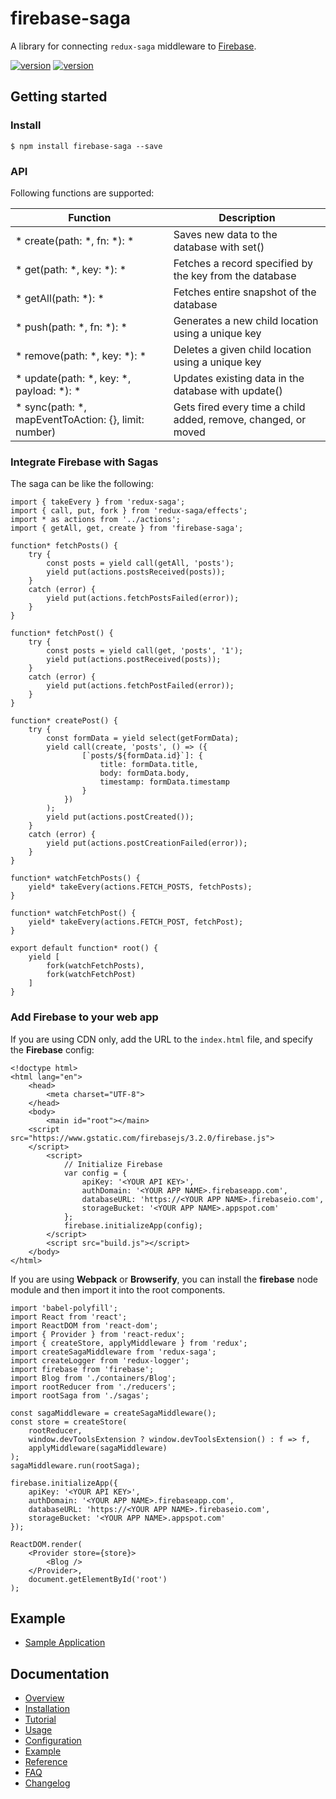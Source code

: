 # firebase-saga

A library for connecting `redux-saga` middleware to <a href="https://firebase.google.com/">Firebase</a>.

[![version](https://img.shields.io/npm/v/firebase-saga.svg?style=flat-square)](https://www.npmjs.com/package/firebase-saga)
[![version](https://img.shields.io/npm/dt/firebase-saga.svg?style=flat-square)](https://www.npmjs.com/package/firebase-saga)

## Getting started

### Install

```
$ npm install firebase-saga --save
```

### API

Following functions are supported:

| Function                                             | Description                                                    |
|------------------------------------------------------|----------------------------------------------------------------|
| * create(path: *, fn: *): *                          | Saves new data to the database with set()                      |
| * get(path: *, key: *): *                            | Fetches a record specified by the key from the database        |
| * getAll(path: *): *                                 | Fetches entire snapshot of the database                        |
| * push(path: *, fn: *): *                            | Generates a new child location using a unique key              |
| * remove(path: *, key: *): *                         | Deletes a given child location using a unique key              |
| * update(path: *, key: *, payload: *): *             | Updates existing data in the database with update()            |
| * sync(path: *, mapEventToAction: {}, limit: number) | Gets fired every time a child added, remove, changed, or moved |                                                         |

### Integrate Firebase with Sagas

The saga can be like the following:

```
import { takeEvery } from 'redux-saga';
import { call, put, fork } from 'redux-saga/effects';
import * as actions from '../actions';
import { getAll, get, create } from 'firebase-saga';

function* fetchPosts() {
    try {
        const posts = yield call(getAll, 'posts');
        yield put(actions.postsReceived(posts));
    }
    catch (error) {
        yield put(actions.fetchPostsFailed(error));
    }
}

function* fetchPost() {
    try {
        const posts = yield call(get, 'posts', '1');
        yield put(actions.postReceived(posts));
    }
    catch (error) {
        yield put(actions.fetchPostFailed(error));
    }
}

function* createPost() {
    try {
        const formData = yield select(getFormData);
        yield call(create, 'posts', () => ({
                [`posts/${formData.id}`]: {
                    title: formData.title,
                    body: formData.body,
                    timestamp: formData.timestamp
                }
            })
        );
        yield put(actions.postCreated());
    }
    catch (error) {
        yield put(actions.postCreationFailed(error));
    }
}

function* watchFetchPosts() {
    yield* takeEvery(actions.FETCH_POSTS, fetchPosts);
}

function* watchFetchPost() {
    yield* takeEvery(actions.FETCH_POST, fetchPost);
}

export default function* root() {
    yield [
        fork(watchFetchPosts),
        fork(watchFetchPost)
    ]
}
```

### Add Firebase to your web app

If you are using CDN only, add the URL to the `index.html` file, and specify the **Firebase** config:

```
<!doctype html>
<html lang="en">
	<head>
		<meta charset="UTF-8">
	</head>
	<body>
		<main id="root"></main>
    <script src="https://www.gstatic.com/firebasejs/3.2.0/firebase.js">
    </script>
		<script>
			// Initialize Firebase
			var config = {
				apiKey: '<YOUR API KEY>',
				authDomain: '<YOUR APP NAME>.firebaseapp.com',
				databaseURL: 'https://<YOUR APP NAME>.firebaseio.com',
				storageBucket: '<YOUR APP NAME>.appspot.com'
			};
			firebase.initializeApp(config);
		</script>
		<script src="build.js"></script>
	</body>
</html>
```

If you are using **Webpack** or **Browserify**, you can install the **firebase** node module and then import it into the root components. 

```
import 'babel-polyfill';
import React from 'react';
import ReactDOM from 'react-dom';
import { Provider } from 'react-redux';
import { createStore, applyMiddleware } from 'redux';
import createSagaMiddleware from 'redux-saga';
import createLogger from 'redux-logger';
import firebase from 'firebase';
import Blog from './containers/Blog';
import rootReducer from './reducers';
import rootSaga from './sagas';

const sagaMiddleware = createSagaMiddleware();
const store = createStore(
    rootReducer,
    window.devToolsExtension ? window.devToolsExtension() : f => f,
    applyMiddleware(sagaMiddleware)
);
sagaMiddleware.run(rootSaga);

firebase.initializeApp({
    apiKey: '<YOUR API KEY>',
    authDomain: '<YOUR APP NAME>.firebaseapp.com',
    databaseURL: 'https://<YOUR APP NAME>.firebaseio.com',
    storageBucket: '<YOUR APP NAME>.appspot.com'
});

ReactDOM.render(
    <Provider store={store}>
        <Blog />
    </Provider>,
    document.getElementById('root')
);
```

## Example

* [Sample Application](https://github.com/szaranger/firebase-saga/tree/master/examples/blog)

## Documentation

* [Overview](http://szaranger.github.io/firebase-saga/docs/manual/overview.html)
* [Installation](http://szaranger.github.io/firebase-saga/docs/manual/installation.html)
* [Tutorial](http://szaranger.github.io/firebase-saga/docs/manual/tutorial.html)
* [Usage](http://szaranger.github.io/firebase-saga/docs/manual/usage.html)
* [Configuration](http://szaranger.github.io/firebase-saga/docs/manual/configuration.html)
* [Example](http://szaranger.github.io/firebase-saga/docs/manual/example.html)
* [Reference](http://szaranger.github.io/firebase-saga/docs/identifiers.html)
* [FAQ](http://szaranger.github.io/firebase-saga/docs/manual/faq.html)
* [Changelog](http://szaranger.github.io/firebase-saga/docs/manual/changelog.html)
